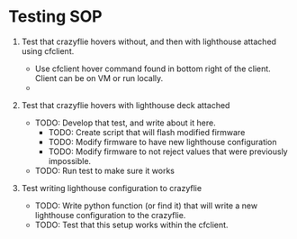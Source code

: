 # Testing SOP
1. Test that crazyflie hovers without, and then with lighthouse attached using cfclient.
    - Use cfclient hover command found in bottom right of the client. Client can be on VM or run locally. 
    - 
2. Test that crazyflie hovers with lighthouse deck attached
    - TODO: Develop that test, and write about it here.
        - TODO: Create script that will flash modified firmware
        - TODO: Modify firmware to have new lighthouse configuration
        - TODO: Modify firmware to not reject values that were previously impossible. 
    - TODO: Run test to make sure it works

3. Test writing lighthouse configuration to crazyflie
    - TODO: Write python function (or find it) that will write a new lighthouse configuration to the crazyflie.
    - TODO: Test that this setup works within the cfclient.